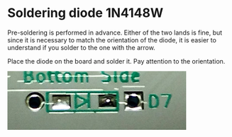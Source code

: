 # Soldering diode 1N4148W

Pre-soldering is performed in advance.
Either of the two lands is fine, but since it is necessary to match the orientation of the diode, it is easier to understand if you solder to the one with the arrow.

Place the diode on the board and solder it. Pay attention to the orientation.

<img src="../img/soldering-1n4148w_01.jpg" width="80%">